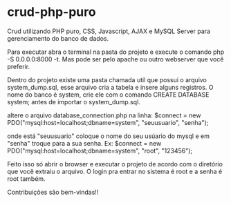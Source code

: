 # crud-php-puro

Crud utilizando PHP puro, CSS, Javascript, AJAX e MySQL Server para gerenciamento do banco de dados.

Para executar abra o terminal na pasta do projeto e execute o comando php -S 0.0.0.0:8000 -t. Mas pode ser pelo apache ou outro webserver que você preferir.

Dentro do projeto existe uma pasta chamada util que possui o arquivo system_dump.sql, esse arquivo cria a tabela e insere alguns registros. O nome do banco é system, crie ele com o comando CREATE DATABASE system; antes de importar o system_dump.sql.

altere o arquivo database_connection.php na linha:
$connect = new PDO("mysql:host=localhost;dbname=system", "seuusuario", "senha");

onde está "seuusuario" coloque o nome do seu usúario do mysql e em "senha" troque para a sua senha. 
Ex:  $connect = new PDO("mysql:host=localhost;dbname=system", "root", "123456");

Feito isso só abrir o browser e executar o projeto de acordo com o diretório que você extraiu o arquivo. O login pra entrar no sistema é root e a senha é root também.

Contribuições são bem-vindas!!
